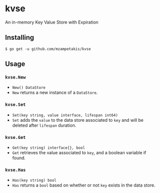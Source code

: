 # kvse
An in-memory Key Value Store with Expiration

## Installing
```
$ go get -u github.com/mzampetakis/kvse
```

## Usage
### `kvse.New`
- `New() DataStore`
- `New` returns a new instance of a `DataStore`.

### `kvse.Set`
- `Set(key string, value interface, lifespan int64)`
- `Set` adds the `value` to the data store associated to `key` and will be deleted after `lifespan` duration.

### `kvse.Get`
- `Get(key string) interface{}, bool`
- `Get` retrieves the value associated to `key`, and a boolean variable if found.

### `kvse.Has`
- `Has(key string) bool`
- `Has` returns a `bool` based on whether or not `key` exists in the data store. 
